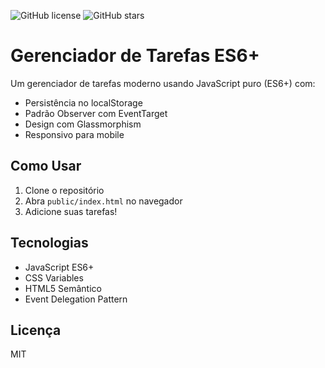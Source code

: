 ![GitHub license](https://img.shields.io/github/license/seu-usuario/gerenciador-tarefas-es6)
![GitHub stars](https://img.shields.io/github/stars/seu-usuario/gerenciador-tarefas-es6)

# Gerenciador de Tarefas ES6+

Um gerenciador de tarefas moderno usando JavaScript puro (ES6+) com:
- Persistência no localStorage
- Padrão Observer com EventTarget
- Design com Glassmorphism
- Responsivo para mobile

## Como Usar
1. Clone o repositório
2. Abra `public/index.html` no navegador
3. Adicione suas tarefas!

## Tecnologias
- JavaScript ES6+
- CSS Variables
- HTML5 Semântico
- Event Delegation Pattern

## Licença
MIT